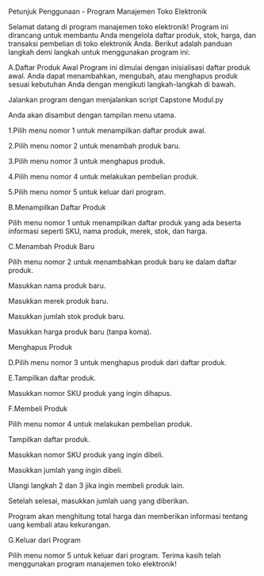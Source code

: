 Petunjuk Penggunaan - Program Manajemen Toko Elektronik


Selamat datang di program manajemen toko elektronik! Program ini dirancang untuk membantu Anda mengelola daftar produk, stok, harga, dan transaksi pembelian di toko elektronik Anda. Berikut adalah panduan langkah demi langkah untuk menggunakan program ini:

  A.Daftar Produk Awal
Program ini dimulai dengan inisialisasi daftar produk awal. Anda dapat menambahkan, mengubah, atau menghapus produk sesuai kebutuhan Anda dengan mengikuti langkah-langkah di bawah.

Jalankan program dengan menjalankan script Capstone Modul.py

Anda akan disambut dengan tampilan menu utama.

1.Pilih menu nomor 1 untuk menampilkan daftar produk awal.

2.Pilih menu nomor 2 untuk menambah produk baru.

3.Pilih menu nomor 3 untuk menghapus produk.

4.Pilih menu nomor 4 untuk melakukan pembelian produk.

5.Pilih menu nomor 5 untuk keluar dari program.


  B.Menampilkan Daftar Produk

Pilih menu nomor 1 untuk menampilkan daftar produk yang ada beserta informasi seperti SKU, nama produk, merek, stok, dan harga.

  C.Menambah Produk Baru

Pilih menu nomor 2 untuk menambahkan produk baru ke dalam daftar produk.

Masukkan nama produk baru.

Masukkan merek produk baru.

Masukkan jumlah stok produk baru.

Masukkan harga produk baru (tanpa koma).

Menghapus Produk

D.Pilih menu nomor 3 untuk menghapus produk dari daftar produk.

E.Tampilkan daftar produk.

Masukkan nomor SKU produk yang ingin dihapus.

F.Membeli Produk

Pilih menu nomor 4 untuk melakukan pembelian produk.

Tampilkan daftar produk.

Masukkan nomor SKU produk yang ingin dibeli.

Masukkan jumlah yang ingin dibeli.

Ulangi langkah 2 dan 3 jika ingin membeli produk lain.

Setelah selesai, masukkan jumlah uang yang diberikan.

Program akan menghitung total harga dan memberikan informasi tentang uang kembali atau kekurangan.

G.Keluar dari Program

Pilih menu nomor 5 untuk keluar dari program. Terima kasih telah menggunakan program manajemen toko elektronik!

